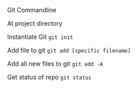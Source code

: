 Git Commandline

At project directory

Instantiate Git
`git init`

Add file to git
`git add [specific filename]`

Add all new files to git
`git add -A`

Get status of repo
`git status`
